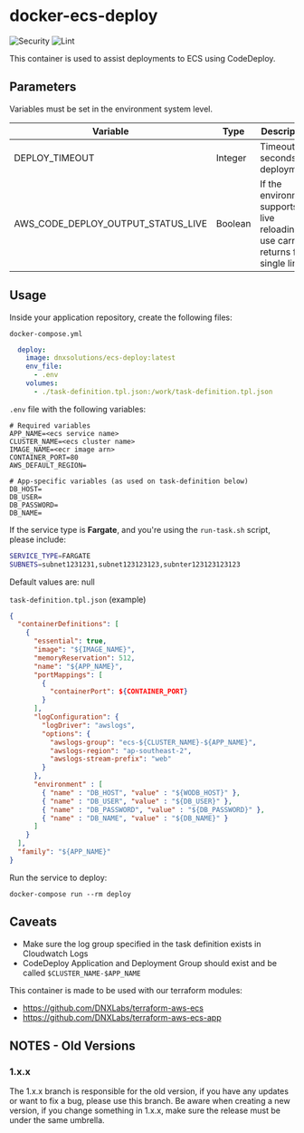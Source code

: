# docker-ecs-deploy

![Security](https://github.com/DNXLabs/docker-ecs-deploy/workflows/Security/badge.svg)
![Lint](https://github.com/DNXLabs/docker-ecs-deploy/workflows/Lint/badge.svg)

This container is used to assist deployments to ECS using CodeDeploy.

## Parameters
Variables must be set in the environment system level.

|Variable|Type|Description|Default|
|---|---|---|---|
|DEPLOY_TIMEOUT|Integer|Timeout in seconds for deployment|900|
|AWS_CODE_DEPLOY_OUTPUT_STATUS_LIVE|Boolean|If the environment supports live reloading use carriage returns for a single line|True|
## Usage

Inside your application repository, create the following files:

`docker-compose.yml`

```yaml
  deploy:
    image: dnxsolutions/ecs-deploy:latest
    env_file:
      - .env
    volumes:
      - ./task-definition.tpl.json:/work/task-definition.tpl.json
```

`.env` file with the following variables:
```
# Required variables
APP_NAME=<ecs service name>
CLUSTER_NAME=<ecs cluster name>
IMAGE_NAME=<ecr image arn>
CONTAINER_PORT=80
AWS_DEFAULT_REGION=

# App-specific variables (as used on task-definition below)
DB_HOST=
DB_USER=
DB_PASSWORD=
DB_NAME=
```

If the service type is **Fargate**, and you're using the `run-task.sh` script, please include:
```bash
SERVICE_TYPE=FARGATE
SUBNETS=subnet1231231,subnet123123123,subnter123123123123
```
Default values are: null

`task-definition.tpl.json` (example)
```json
{
  "containerDefinitions": [
    {
      "essential": true,
      "image": "${IMAGE_NAME}",
      "memoryReservation": 512,
      "name": "${APP_NAME}",
      "portMappings": [
        {
          "containerPort": ${CONTAINER_PORT}
        }
      ],
      "logConfiguration": {
        "logDriver": "awslogs",
        "options": {
          "awslogs-group": "ecs-${CLUSTER_NAME}-${APP_NAME}",
          "awslogs-region": "ap-southeast-2",
          "awslogs-stream-prefix": "web"
        }
      },
      "environment" : [
        { "name" : "DB_HOST", "value" : "${WODB_HOST}" },
        { "name" : "DB_USER", "value" : "${DB_USER}" },
        { "name" : "DB_PASSWORD", "value" : "${DB_PASSWORD}" },
        { "name" : "DB_NAME", "value" : "${DB_NAME}" }
      ]
    }
  ],
  "family": "${APP_NAME}"
}
```

Run the service to deploy:
```
docker-compose run --rm deploy
```

## Caveats

- Make sure the log group specified in the task definition exists in Cloudwatch Logs
- CodeDeploy Application and Deployment Group should exist and be called `$CLUSTER_NAME-$APP_NAME`

This container is made to be used with our terraform modules:
- <https://github.com/DNXLabs/terraform-aws-ecs>
- <https://github.com/DNXLabs/terraform-aws-ecs-app>

## NOTES - Old Versions

### 1.x.x
The 1.x.x branch is responsible for the old version, if you have any updates or want to fix a bug, please use this branch.
Be aware when creating a new version, if you change something in 1.x.x, make sure the release must be under the same umbrella.